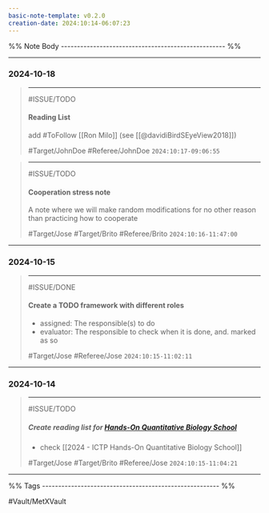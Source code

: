 ```yaml
---
basic-note-template: v0.2.0
creation-date: 2024:10:14-06:07:23
---
```


%% Note Body --------------------------------------------------- %%


***
### 2024-10-18

> ***
> #ISSUE/TODO
> 
> #### Reading List
> 
>  add #ToFollow [[Ron Milo]] (see [[@davidiBirdSEyeView2018]])
> 
> #Target/JohnDoe #Referee/JohnDoe
> `2024:10:17-09:06:55`

> ***
> #ISSUE/TODO
> 
> #### Cooperation stress note
> 
>  A note where we will make random modifications for no other reason than practicing how to cooperate
> 
> #Target/Jose #Target/Brito #Referee/Brito
> `2024:10:16-11:47:00`

***
### 2024-10-15

> ***
> #ISSUE/DONE
> 
> #### Create a TODO framework with different roles
> - assigned: The responsible(s) to do
> - evaluator: The responsible to check when it is done, and. marked as so
> 
> #Target/Jose #Referee/Jose
> `2024:10:15-11:02:11`

___
### 2024-10-14

> ***
> #ISSUE/TODO
> 
> ##### Create reading list for [Hands-On Quantitative Biology School](https://indico.ictp.it/event/10517)
> - check [[2024 - ICTP Hands-On Quantitative Biology School]]
> 
> #Target/Jose #Target/Brito #Referee/Jose
> `2024:10:15-11:04:21`






___
%% Tags ------------------------------------------------------- %%

#Vault/MetXVault 
